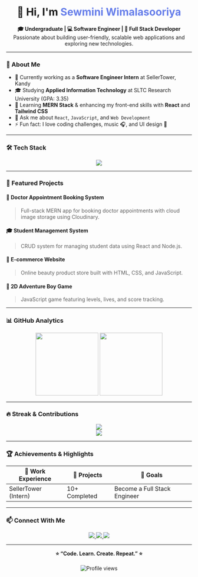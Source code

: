 <!-- 💻 Professional Dynamic GitHub Profile README for Sewmini Wimalasooriya -->

<h1 align="center">👋 Hi, I'm <span style="color:#667eea;">Sewmini Wimalasooriya</span></h1>

<p align="center">
  <b>🎓 Undergraduate | 💻 Software Engineer | 🌱 Full Stack Developer</b><br>
  Passionate about building user-friendly, scalable web applications and exploring new technologies.
</p>

---

### 🧠 About Me  
- 🔭 Currently working as a **Software Engineer Intern** at SellerTower, Kandy  
- 🎓 Studying **Applied Information Technology** at SLTC Research University (GPA: 3.35)  
- 🌱 Learning **MERN Stack** & enhancing my front-end skills with **React** and **Tailwind CSS**  
- 💬 Ask me about `React`, `JavaScript`, and `Web Development`  
- ⚡ Fun fact: I love coding challenges, music 🎧, and UI design 🎨  

---

### 🛠️ Tech Stack  

<p align="center">
  <img src="https://skillicons.dev/icons?i=html,css,js,react,typescript,tailwind,materialui,nodejs,express,mongodb,java,python,php,mysql,git,github,gitlab,vscode" />
</p>

---

### 🚀 Featured Projects  

#### 🏥 Doctor Appointment Booking System  
> Full-stack MERN app for booking doctor appointments with cloud image storage using Cloudinary.  

#### 🎓 Student Management System  
> CRUD system for managing student data using React and Node.js.  

#### 🛒 E-commerce Website  
> Online beauty product store built with HTML, CSS, and JavaScript.  

#### 💬 2D Adventure Boy Game  
> JavaScript game featuring levels, lives, and score tracking.  

---

### 📊 GitHub Analytics  

<p align="center">
  <img height="170em" src="https://github-readme-stats.vercel.app/api?username=SewminiWimalasooriya&show_icons=true&theme=tokyonight&hide_border=true&count_private=true" />
  <img height="170em" src="https://github-readme-stats.vercel.app/api/top-langs/?username=SewminiWimalasooriya&layout=compact&theme=tokyonight&hide_border=true" />
</p>

---

### 🔥 Streak & Contributions  

<p align="center">
  <img src="https://streak-stats.demolab.com?user=SewminiWimalasooriya&theme=tokyonight&hide_border=true" /><br>
  <img src="https://github-readme-activity-graph.vercel.app/graph?username=SewminiWimalasooriya&theme=tokyo-night" />
</p>

---

### 🏆 Achievements & Highlights  

| 💼 Work Experience | 🧩 Projects | 🎯 Goals |
|--------------------|-------------|-----------|
| SellerTower (Intern) | 10+ Completed | Become a Full Stack Engineer |

---

### 📫 Connect With Me  

<p align="center">
  <a href="https://www.linkedin.com/in/sewmini-wimalasooriya" target="_blank">
    <img src="https://img.shields.io/badge/LinkedIn-0077B5?style=for-the-badge&logo=linkedin&logoColor=white" />
  </a>
  <a href="mailto:sewminiwimalasooriya@gmail.com">
    <img src="https://img.shields.io/badge/Gmail-D14836?style=for-the-badge&logo=gmail&logoColor=white" />
  </a>
  <a href="https://github.com/SewminiWimalasooriya" target="_blank">
    <img src="https://img.shields.io/badge/GitHub-181717?style=for-the-badge&logo=github&logoColor=white" />
  </a>
</p>

---

<p align="center">
  <b>⭐ “Code. Learn. Create. Repeat.” ⭐</b><br><br>
  <img src="https://komarev.com/ghpvc/?username=SewminiWimalasooriya&style=flat-square&color=blue" alt="Profile views"/>
</p>

